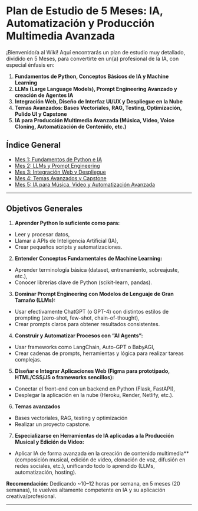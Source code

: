 # Plan de Estudio de 5 Meses: IA, Automatización y Producción Multimedia Avanzada

¡Bienvenido/a al Wiki! Aquí encontrarás un plan de estudio muy detallado, dividido en 5 Meses, para convertirte en un(a) profesional de la IA, con especial énfasis en:

1. **Fundamentos de Python, Conceptos Básicos de IA y Machine Learning**  
2. **LLMs (Large Language Models), Prompt Engineering Avanzado y creación de Agentes IA**  
3. **Integración Web, Diseño de Interfaz UI/UX y Despliegue en la Nube**  
4. **Temas Avanzados: Bases Vectoriales, RAG, Testing, Optimización, Pulido UI y Capstone**  
5. **IA para Producción Multimedia Avanzada (Música, Video, Voice Cloning, Automatización de Contenido, etc.)**

## Índice General

- [Mes 1: Fundamentos de Python e IA](Mes‐1-Fundamentos.md)
- [Mes 2: LLMs y Prompt Engineering](Mes-2-LLMs.md)
- [Mes 3: Integración Web y Despliegue](Mes-3-Web.md)
- [Mes 4: Temas Avanzados y Capstone](Mes-4-Avanzados.md)
- [Mes 5: IA para Música, Video y Automatización Avanzada](Mes-5-MusicaVideo.md)

---

## Objetivos Generales

1.	**Aprender Python lo suficiente como para:**
   - Leer y procesar datos,
   - Llamar a APIs de Inteligencia Artificial (IA),
   - Crear pequeños scripts y automatizaciones.
2.	**Entender Conceptos Fundamentales de Machine Learning:**
   - Aprender terminología básica (dataset, entrenamiento, sobreajuste, etc.),
   - Conocer librerías clave de Python (scikit-learn, pandas).
3.	**Dominar Prompt Engineering con Modelos de Lenguaje de Gran Tamaño (LLMs):**
   - Usar efectivamente ChatGPT (o GPT-4) con distintos estilos de prompting (zero-shot, few-shot, chain-of-thought),
   - Crear prompts claros para obtener resultados consistentes.
4.	**Construir y Automatizar Procesos con “AI Agents”:**
   - Usar frameworks como LangChain, Auto-GPT o BabyAGI,
   - Crear cadenas de prompts, herramientas y lógica para realizar tareas complejas.
5.	**Diseñar e Integrar Aplicaciones Web (Figma para prototipado, HTML/CSS/JS o frameworks sencillos):**
   - Conectar el front-end con un backend en Python (Flask, FastAPI),
   - Desplegar la aplicación en la nube (Heroku, Render, Netlify, etc.).
6.  **Temas avanzados**
   - Bases vectoriales, RAG, testing y optimización
   - Realizar un proyecto capstone.
7.	**Especializarse en Herramientas de IA aplicadas a la Producción Musical y Edición de Video:**
   - Aplicar IA de forma avanzada en la creación de contenido multimedia** (composición musical, edición de video, clonación de voz, difusión en redes sociales, etc.), unificando todo lo aprendido (LLMs, automatización, hosting).

**Recomendación**: Dedicando ~10–12 horas por semana, en 5 meses (20 semanas), te vuelves altamente competente en IA y su aplicación creativa/profesional.

---
